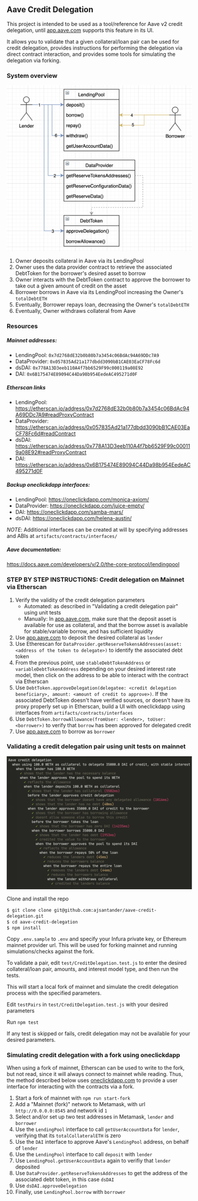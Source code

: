 ## Aave Credit Delegation

This project is intended to be used as a tool/reference for Aave v2 credit delegation, until [app.aave.com](https://app.aave.com) supports this feature in its UI.

It allows you to validate that a given collateral/loan pair can be used for credit delegation, provides instructions for performing the delegation via direct contract interaction, and provides some tools for simulating the delegation via forking.

### System overview

![credit-delegation](./imgs/credit-delegation.png)

1. Owner deposits collateral in Aave via its LendingPool
2. Owner uses the data provider contract to retrieve the associated DebtToken for the borrower's desired asset to borrow
3. Owner interacts with the DebtToken contract to approve the borrower to take out a given amount of credit on the asset
4. Borrower borrows in Aave via its LendingPool increasing the Owner's `totalDebtETH`
5. Eventually, Borrower repays loan, decreasing the Owner's `totalDebtETH`
6. Eventually, Owner withdraws collateral from Aave

### Resources

##### Mainnet addresses:
* LendingPool: `0x7d2768dE32b0b80b7a3454c06BdAc94A69DDc7A9`
* DataProvider: `0x057835Ad21a177dbdd3090bB1CAE03EaCF78Fc6d`
* dsDAI: `0x778A13D3eeb110A4f7bb6529F99c000119a08E92`
* DAI: `0x6B175474E89094C44Da98b954EedeAC495271d0F`

##### Etherscan links
* LendingPool: https://etherscan.io/address/0x7d2768dE32b0b80b7a3454c06BdAc94A69DDc7A9#readProxyContract
* DataProvider: https://etherscan.io/address/0x057835Ad21a177dbdd3090bB1CAE03EaCF78Fc6d#readContract
* dsDAI: https://etherscan.io/address/0x778A13D3eeb110A4f7bb6529F99c000119a08E92#readProxyContract
* DAI: https://etherscan.io/address/0x6B175474E89094C44Da98b954EedeAC495271d0F

##### Backup oneclickdapp interfaces:
* LendingPool: https://oneclickdapp.com/monica-axiom/
* DataProvider: https://oneclickdapp.com/juice-empty/
* DAI: https://oneclickdapp.com/samba-mars/
* dsDAI: https://oneclickdapp.com/helena-austin/

_NOTE_: Additional interfaces can be created at will by specifying addresses and ABIs at `artifacts/contracts/interfaces/`

##### Aave documentation:

https://docs.aave.com/developers/v/2.0/the-core-protocol/lendingpool

### STEP BY STEP INSTRUCTIONS: Credit delegation on Mainnet via Etherscan

1. Verify the validity of the credit delegation parameters
	* Automated: as described in "Validating a credit delegation pair" using unit tests
	* Manually: In [app.aave.com](https://app.aave.com), make sure that the deposit asset is available for use as collateral, and that the borrow asset is available for stable/variable borrow, and has sufficient liquidity
2. Use [app.aave.com](https://app.aave.com) to deposit the desired collateral as `lender`
3. Use Etherescan for `DataProvider.getReserveTokensAddresses(asset: <address of the token to delegate>)` to identify the associated debt token
4. From the previous point, use `stableDebtTokenAddress` or `variableDebtTokenAddress` depending on your desired interest rate model, then click on the address to be able to interact with the contract via Etherscan
7. Use `DebtToken.approveDelegation(delegatee: <credit delegation beneficiary>, amount: <amount of credit to approve>)`. If the associated DebtToken doesn't have verified sources, or doesn't have its proxy properly set up in Etherscan, build a UI with oneclickdapp using interfaces from `artifacts/contracts/interfaces`
8. Use `DebtToken.borrowAllowance(fromUser: <lender>, toUser: <borrower>)` to verify that `borrow` has been approved for delegated credit
9. Use [app.aave.com](https://app.aave.com) to borrow as `borrower`

### Validating a credit delegation pair using unit tests on mainnet

![unit-tests](./imgs/unit-tests.png)

Clone and install the repo

```
$ git clone clone git@github.com:ajsantander/aave-credit-delegation.git
$ cd aave-credit-delegation
$ npm install
```

Copy `.env.sample` to `.env` and specify your Infura private key, or Ethereum mainnet provider url. This will be used for forking mainnet and running simulations/checks against the fork.

To validate a pair, edit `test/CreditDelegation.test.js` to enter the desired collateral/loan pair, amounts, and interest model type, and then run the tests.

This will start a local fork of mainnet and simulate the credit delegation process with the specified parameters.

Edit `testPairs` in `test/CreditDelegation.test.js` with your desired parameters

Run `npm test`

If any test is skipped or fails, credit delegation may not be available for your desired parameters.

### Simulating credit delegation with a fork using oneclickdapp

When using a fork of mainnet, Etherscan can be used to write to the fork, but not read, since it will always connect to mainnet while reading. Thus, the method described below uses [oneclickdapp.com](https://oneclickdapp.com) to provide a user interface for interacting with the contracts via a fork.

1. Start a fork of mainnet with `npm run start-fork`
2. Add a "Mainnet (fork)" network to Metamask, with url `http://0.0.0.0:8545` and network id `1`
3. Select and/or set up two test addresses in Metamask, `lender` and `borrower`
4. Use the `LendingPool` interface to call `getUserAccountData` for `lender`, verifying that its `totalCollateralETH` is zero
5. Use the `DAI` interface to approve Aave's `LendingPool` address, on behalf of `lender`
6. Use the `LendingPool` interface to call `deposit` with `lender`
7. Use `LendingPool.getUserAccountData` again to verifiy that `lender` deposited
8. Use `DataProvider.getReserveTokensAddresses` to get the address of the associated debt token, in this case `dsDAI`
9. Use `dsDAI.approveDelegation`
10. Finally, use `LendingPool.borrow` with `borrower`

